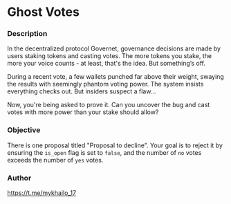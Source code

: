 # Ghost Votes

### Description

In the decentralized protocol Governet, governance decisions are made by users staking tokens and casting votes. The more tokens you stake, the more your voice counts - at least, that's the idea. But something’s off.

During a recent vote, a few wallets punched far above their weight, swaying the results with seemingly phantom voting power. The system insists everything checks out. But insiders suspect a flaw...

Now, you're being asked to prove it. Can you uncover the bug and cast votes with more power than your stake should allow?

### Objective

There is one proposal titled "Proposal to decline". Your goal is to reject it by ensuring the `is_open` flag is set to `false`, and the number of `no` votes exceeds the number of `yes` votes.

### Author

https://t.me/mykhailo_17